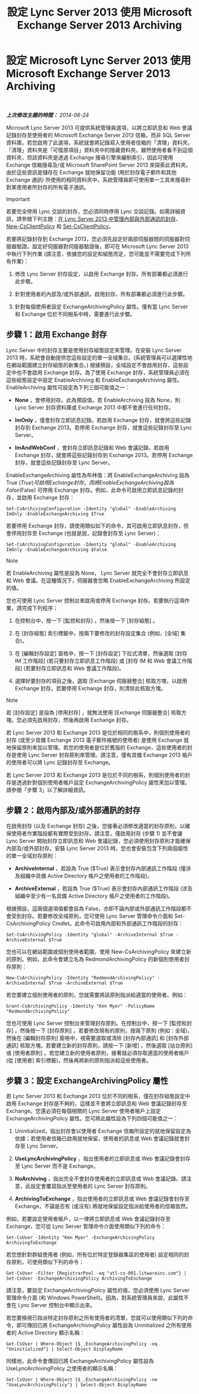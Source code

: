 ﻿---
title: 設定 Lync Server 2013 使用 Microsoft Exchange Server 2013 Archiving
TOCTitle: 設定 Lync Server 2013 使用 Exchange Server 2013 Archiving
ms:assetid: 260346d1-edc8-4a0c-8ad2-6c2401c3c377
ms:mtpsurl: https://technet.microsoft.com/zh-tw/library/JJ679896(v=OCS.15)
ms:contentKeyID: 49889982
ms.date: 08/10/2015
mtps_version: v=OCS.15
ms.translationtype: HT
---

# 設定 Microsoft Lync Server 2013 使用 Microsoft Exchange Server 2013 Archiving

 

_**上次修改主題的時間：** 2014-06-24_

Microsoft Lync Server 2013 可提供系統管理員選項，以將立即訊息和 Web 會議記錄封存至使用者的 Microsoft Exchange Server 2013 信箱，而非 SQL Server 資料庫。若您啟用了此選項，系統就會將記錄寫入使用者信箱的「清理」資料夾。「清理」資料夾是「可復原項目」資料夾中的隱藏資料夾。雖然使用者看不到這個資料夾，但該資料夾是透過 Exchange 搜尋引擎來編制索引，因此可使用 Exchange 信箱搜尋及/或 Microsoft SharePoint Server 2013 來探索此資料夾。由於這些資訊是儲存在 Exchange 就地保留功能 (用於封存電子郵件和其他 Exchange 通訊) 所使用的相同資料夾中，系統管理員即可使用單一工具來搜尋針對某使用者所封存的所有電子通訊。

> [!IMPORTANT]  
> 若要完全停用 Lync 交談的封存，您必須同時停用 Lync 交談記錄。如需詳細資訊，請參閱下列主題：<a href="lync-server-2013-managing-the-archiving-of-internal-and-external-communications.md">在 Lync Server 2013 中管理內部與外部通訊的封存</a>、<a href="https://docs.microsoft.com/en-us/powershell/module/skype/New-CsClientPolicy">New-CsClientPolicy</a> 和 <a href="https://docs.microsoft.com/en-us/powershell/module/skype/Set-CsClientPolicy">Set-CsClientPolicy</a>。



若要將記錄封存到 Exchange 2013，您必須先設定好兩部伺服器間的伺服器對伺服器驗證。設定好伺服器對伺服器驗證後，即可在 Microsoft Lync Server 2013 中執行下列作業 (請注意，依據您的設定和組態而定，您可能並不需要完成下列所有作業)：

1.  修改 Lync Server 封存設定，以啟用 Exchange 封存。所有部署都必須進行此步驟。

2.  針對使用者的內部及/或外部通訊，啟用封存。所有部署都必須進行此步驟。

3.  針對每個使用者設定 ExchangeArchivingPolicy 屬性。僅有當 Lync Server 和 Exchange 位於不同樹系中時，需要進行此步驟。

## 步驟 1：啟用 Exchange 封存

Lync Server 中的封存主要是使用封存組態設定來管理。在安裝 Lync Server 2013 時，系統會自動提供您這些設定的單一全域集合。(系統管理員可以選擇性地在網站範圍建立封存組態的新集合。) 根據預設，全域設定不會啟用封存，這些設定中也不會啟用 Exchange 封存。為了使用 Exchange 封存，系統管理員必須在這些組態設定中設定 EnableArchiving 和 EnableExchangeArchiving 屬性。EnableArchiving 屬性可設定為下列三個可能值之一：

  - **None** ，會停用封存。此為預設值。若 EnableArchiving 設為 None，則 Lync Server 封存資料庫或 Exchange 2013 中都不會進行任何封存。

  - **ImOnly** ，僅會封存立即訊息記錄。若啟用 Exchange 封存，就會將這些記錄封存到 Exchange 2013。若停用 Exchange 封存，就會這些記錄封存至 Lync Server。

  - **ImAndWebConf** ，會封存立即訊息記錄和 Web 會議記錄。若啟用 Exchange 封存，就會將這些記錄封存到 Exchange 2013。若停用 Exchange 封存，就會這些記錄封存至 Lync Server。

EnableExchangeArchiving 屬性為布林值：將 EnableExchangeArchiving 設為 True ($True) 可啟用 Exchange 封存，而將 EnableExchangeArchiving 設為 False ($False) 可停用 Exchange 封存。例如，此命令可啟用立即訊息記錄的封存，並啟用 Exchange 封存：

    Set-CsArchivingConfiguration -Identity "global" -EnableArchiving ImOnly -EnableExchangeArchiving $True

若要停用 Exchange 封存，請使用類似如下的命令，其可啟用立即訊息封存，但會停用封存至 Exchange (也就是說，記錄會封存至 Lync Server)：

    Set-CsArchivingConfiguration -Identity "global" -EnableArchiving ImOnly -EnableExchangeArchiving $False

> [!NOTE]  
> 若 EnableArchiving 屬性是設為 None， Lync Server 就完全不會封存立即訊息和 Web 會議。在這種情況下，伺服器會忽略 EnableExchangeArchiving 所設定的值。



您也可使用 Lync Server 控制台來啟用或停用 Exchange 封存。若要執行這項作業，請完成下列程序：

1.  在控制台中，按一下 \[監控和封存\] ，然後按一下 \[封存組態\] 。

2.  在 \[封存組態\] 索引標籤中，按兩下要修改的封存設定集合 (例如，\[全域\] 集合)。

3.  在 \[編輯封存設定\] 窗格中，按一下 \[封存設定\] 下拉式清單，然後選取 \[封存 IM 工作階段\] (若只要封存立即訊息工作階段) 或 \[封存 IM 和 Web 會議工作階段\] (若要封存立即訊息和 Web 會議工作階段)。

4.  選擇好要封存的項目之後，選取 \[Exchange 伺服器整合\] 核取方塊，以啟用 Exchange 封存。若要停用 Exchange 封存，則清除此核取方塊。

> [!NOTE]  
> 若 [封存設定] 是設為 [停用封存] ，就無法使用 [Exchange 伺服器整合] 核取方塊。您必須先啟用封存，然後再啟用 Exchange 封存。



若 Lync Server 2013 和 Exchange 2013 是位於相同的樹系中，則個別使用者的封存 (或至少具備 Exchange 2013 電子郵件帳號的使用者) 是使用 Exchange 就地保留原則來加以管理。若您的使用者是位於舊版的 Exchange，這些使用者的封存是使用 Lync Server 封存原則來管理。請注意，僅有具備 Exchange 2013 帳戶的使用者可以將 Lync 記錄封存至 Exchange。

若 Lync Server 2013 和 Exchange 2013 是位於不同的樹系，則個別使用者的封存是透過針對個別使用者帳戶設定 ExchangeArchivingPolicy 屬性來加以管理。請參閱「步驟 3」以了解詳細資訊。

## 步驟 2：啟用內部及/或外部通訊的封存

在啟用封存 (以及 Exchange 封存) 之後，您接著必須修改適當的封存原則，以確保使用者作業階段都有實際受到封存。請注意，僅啟用封存 (步驟 1) 並不會讓 Lync Server 開始封存立即訊息和 Web 會議記錄，您必須使用封存原則才能確保內部及/或外部封存。安裝 Lync Server 2013 時，您也會安裝包含下列兩個屬性的單一全域封存原則：

  - **ArchiveInternal** ，若設為 True ($True) 表示會封存內部通訊工作階段 (僅涉及組織中具備 Active Directory 帳戶之使用者的工作階段)。

  - **ArchiveExternal** ，若設為 True ($True) 表示會封存內部通訊工作階段 (涉及組織中至少有一名具備 Active Directory 帳戶之使用者的工作階段)。

根據預設，這兩個選項值都會設為 False，亦即不論內部或外部通訊工作階段都不會受到封存。若要修改全域原則，您可使用 Lync Server 管理命令介面和 Set-CsArchivingPolicy Cmdlet。此命令可啟用內部和外部通訊工作階段的封存：

    Set-CsArchivingPolicy -Identity "global" -ArchiveInternal $True -ArchiveExternal $True

您也可以在網站範圍或個別使用者範圍，使用 New-CsArchivingPolicy 來建立新的原則。例如，此命令會建立名為 RedmondArchivingPolicy 的新個別使用者封存原則：

    New-CsArchivingPolicy -Identity "RedmondArchivingPolicy" -ArchiveInternal $True -ArchiveExternal $True

若您要建立個別使用者的原則，您就需要將該原則指派給適當的使用者。例如：

    Grant-CsArchivingPolicy -Identity "Ken Myer" -PolicyName  "RedmondArchivingPolicy"

您也可使用 Lync Server 控制台來管理封存原則。在控制台中，按一下 \[監控和封存\] ，然後按一下 \[封存原則\] 。若要修改現有的原則，按兩下原則 (例如：全域)，然後在 \[編輯封存原則\] 窗格中，視需要選取或清除 \[封存內部通訊\] 和 \[封存外部通訊\] 核取方塊。若要建立新的封存原則，請按一下 \[新增\] ，然後選取 \[站台原則\] 或 \[使用者原則\] 。若您建立新的使用者原則，接著就必須存取適當的使用者帳戶 (從 \[使用者\] 索引標籤)，然後再將新的原則指派給這些使用者。

## 步驟 3：設定 ExchangeArchivingPolicy 屬性

若 Lync Server 2013 和 Exchange 2013 位於不同的樹系，僅在封存組態設定中啟用 Exchange 封存是不夠的，這樣並不會將立即訊息和 Web 會議記錄封存至 Exchange。您還必須在每個相關的 Lync Server 使用者帳戶上設定 ExchangeArchivingPolicy 屬性。您可將此屬性設為下列四個可能值之一：

1.  Uninitialized，指出封存會以使用者 Exchange 信箱所設定的就地保留設定為依據；若使用者信箱已啟用就地保留，使用者的訊息或 Web 會議記錄就會封存至 Lync Server。

2.  **UseLyncArchivingPolicy** ，指出使用者的立即訊息或 Web 會議記錄會封存至 Lync Server 而不是 Exchange。

3.  **NoArchiving** ，指出完全不會封存使用者的立即訊息或 Web 會議記錄。請注意，此設定會覆寫指派至使用者的 Lync Server 封存原則。

4.  **ArchivingToExchange** ，指出使用者的立即訊息或 Web 會議記錄會封存至 Exchange，不論是否有 (或沒有) 將就地保留設定指派給使用者的信箱皆然。

例如，若要設定使用者帳戶，以一律將立即訊息或 Web 會議記錄封存至 Exchange，您可從 Lync Server 管理命令介面使用類似下列的命令：

    Set-CsUser -Identity "Ken Myer" -ExchangeArchivingPolicy ArchivingToExchange

若您想針對群組使用者 (例如，所有位於特定登錄器集區的使用者) 設定相同的封存原則，可使用類似下列的命令：

    Get-CsUser -Filter {RegistrarPool -eq "atl-cs-001.litwareinc.com"} | Set-CsUser -ExchangeArchivingPolicy ArchivingToExchange

請注意，要設定 ExchangeArchivingPolicy 屬性的值，您必須使用 Lync Server 管理命令介面 (和 Windows PowerShell)。因為，對系統管理員來說，此屬性不會在 Lync Server 控制台中顯示出來。

若您要檢視已指派特定封存原則之所有使用者的清單，您就可以使用類似下列的命令，即可傳回已將 ExchangeArchivingPolicy 屬性設為 Uninitialized 之所有使用者的 Active Directory 顯示名稱：

    Get-CsUser | Where-Object {$_.ExchangeArchivingPolicy -eq "Uninitialized"} | Select-Object DisplayName

同樣地，此命令會傳回已將 ExchangeArchivingPolicy 屬性設為 UseLyncArchivingPolicy 之使用者的顯示名稱：

    Get-CsUser | Where-Object {$_.ExchangeArchivingPolicy -ne "UseLyncArchivingPolicy"} | Select-Object DisplayName

